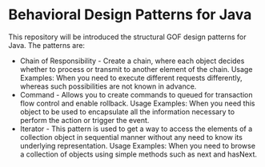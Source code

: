# Behavioral Design Patterns for Java

This repository will be introduced the structural GOF design patterns for Java. The patterns are:

- Chain of Responsibility - Create a chain, where each object decides whether to process or transmit to another element of the chain.  Usage Examples: When you need to execute different requests differently, whereas such possibilities are not known in advance.
- Command - Allows you to create commands to queued for transaction flow control and enable rollback. Usage Examples: When you need this object to be used to encapsulate all the information necessary to perform the action or trigger the event.
- Iterator - This pattern is used to get a way to access the elements of a collection object in sequential manner without any need to know its underlying representation. Usage Examples: When you need to browse a collection of objects using simple methods such as next and hasNext.

